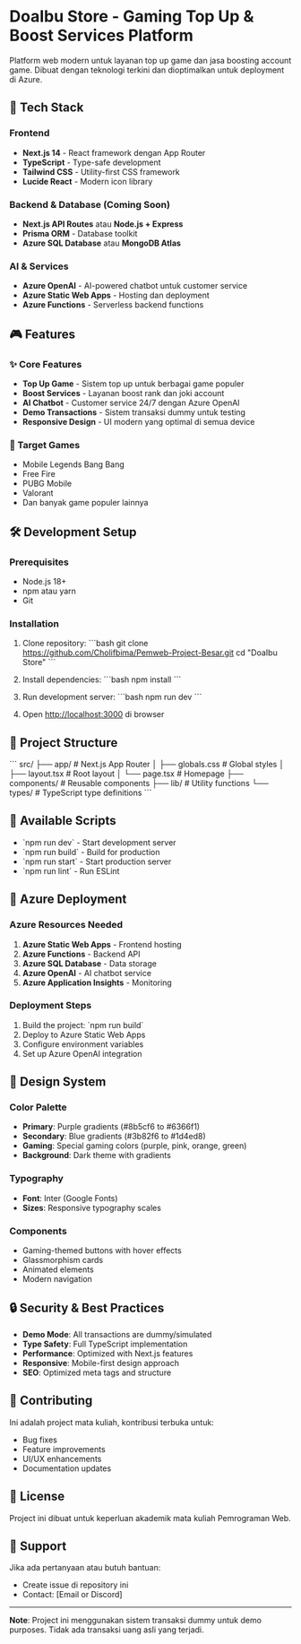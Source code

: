# DoaIbu Store - Gaming Top Up & Boost Services Platform

Platform web modern untuk layanan top up game dan jasa boosting account game. Dibuat dengan teknologi terkini dan dioptimalkan untuk deployment di Azure.

## 🚀 Tech Stack

### Frontend
- **Next.js 14** - React framework dengan App Router
- **TypeScript** - Type-safe development
- **Tailwind CSS** - Utility-first CSS framework
- **Lucide React** - Modern icon library

### Backend & Database (Coming Soon)
- **Next.js API Routes** atau **Node.js + Express**
- **Prisma ORM** - Database toolkit
- **Azure SQL Database** atau **MongoDB Atlas**

### AI & Services
- **Azure OpenAI** - AI-powered chatbot untuk customer service
- **Azure Static Web Apps** - Hosting dan deployment
- **Azure Functions** - Serverless backend functions

## 🎮 Features

### ✨ Core Features
- **Top Up Game** - Sistem top up untuk berbagai game populer
- **Boost Services** - Layanan boost rank dan joki account
- **AI Chatbot** - Customer service 24/7 dengan Azure OpenAI
- **Demo Transactions** - Sistem transaksi dummy untuk testing
- **Responsive Design** - UI modern yang optimal di semua device

### 🎯 Target Games
- Mobile Legends Bang Bang
- Free Fire
- PUBG Mobile
- Valorant
- Dan banyak game populer lainnya

## 🛠️ Development Setup

### Prerequisites
- Node.js 18+ 
- npm atau yarn
- Git

### Installation

1. Clone repository:
\`\`\`bash
git clone https://github.com/Cholifbima/Pemweb-Project-Besar.git
cd "DoaIbu Store"
\`\`\`

2. Install dependencies:
\`\`\`bash
npm install
\`\`\`

3. Run development server:
\`\`\`bash
npm run dev
\`\`\`

4. Open [http://localhost:3000](http://localhost:3000) di browser

## 📁 Project Structure

\`\`\`
src/
├── app/                 # Next.js App Router
│   ├── globals.css     # Global styles
│   ├── layout.tsx      # Root layout
│   └── page.tsx        # Homepage
├── components/         # Reusable components
├── lib/               # Utility functions
└── types/             # TypeScript type definitions
\`\`\`

## 🔧 Available Scripts

- \`npm run dev\` - Start development server
- \`npm run build\` - Build for production
- \`npm run start\` - Start production server
- \`npm run lint\` - Run ESLint

## 🚀 Azure Deployment

### Azure Resources Needed
1. **Azure Static Web Apps** - Frontend hosting
2. **Azure Functions** - Backend API
3. **Azure SQL Database** - Data storage
4. **Azure OpenAI** - AI chatbot service
5. **Azure Application Insights** - Monitoring

### Deployment Steps
1. Build the project: \`npm run build\`
2. Deploy to Azure Static Web Apps
3. Configure environment variables
4. Set up Azure OpenAI integration

## 🎨 Design System

### Color Palette
- **Primary**: Purple gradients (#8b5cf6 to #6366f1)
- **Secondary**: Blue gradients (#3b82f6 to #1d4ed8)
- **Gaming**: Special gaming colors (purple, pink, orange, green)
- **Background**: Dark theme with gradients

### Typography
- **Font**: Inter (Google Fonts)
- **Sizes**: Responsive typography scales

### Components
- Gaming-themed buttons with hover effects
- Glassmorphism cards
- Animated elements
- Modern navigation

## 🔒 Security & Best Practices

- **Demo Mode**: All transactions are dummy/simulated
- **Type Safety**: Full TypeScript implementation
- **Performance**: Optimized with Next.js features
- **Responsive**: Mobile-first design approach
- **SEO**: Optimized meta tags and structure

## 👥 Contributing

Ini adalah project mata kuliah, kontribusi terbuka untuk:
- Bug fixes
- Feature improvements
- UI/UX enhancements
- Documentation updates

## 📄 License

Project ini dibuat untuk keperluan akademik mata kuliah Pemrograman Web.

## 🤝 Support

Jika ada pertanyaan atau butuh bantuan:
- Create issue di repository ini
- Contact: [Email or Discord]

---

**Note**: Project ini menggunakan sistem transaksi dummy untuk demo purposes. Tidak ada transaksi uang asli yang terjadi. 